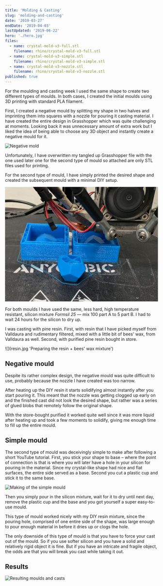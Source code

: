 ```yaml
---
title: 'Molding & Casting'
slug: 'molding-and-casting'
date: '2019-03-27'
endDate: '2019-04-03'
lastUpdated: '2019-06-22'
hero: './hero.jpg'
files:
  - name: crystal-mold-v3-full.stl
    filename: rhino/crystal-mold-v3-full.stl
  - name: crystal-mold-v3-simple.stl
    filename: rhino/crystal-mold-v3-simple.stl
  - name: crystal-mold-v3-nozzle.stl
    filename: rhino/crystal-mold-v3-nozzle.stl
published: true
---
```


For the moulding and casting week I used the same shape to create two different types of moulds. In both cases, I created the initial moulds using 3D printing with standard PLA filament.



First, I created a negative mould by splitting my shape in two halves and imprinting them into squares with a nozzle for pouring it casting material. I have created the entire design in Grasshopper which was quite challenging at moments. Looking back it was unnecessary amount of extra work but I liked the idea of being able to choose any 3D object and instantly create a negative mould for it.

![](mold-1-1.jpg 'Negative mold') 

Unfortunately, I have overwritten my tangled up Grasshopper file with the one used later one for the second type of mould so attached are only STL files used for printing.

For the second type of mould, I have simply printed the desired shape and created the subsequent mould with a minimal DIY setup.

![](mold-1-2.jpg 'Printing negative mould along with the shape to me moulded') 

For both moulds I have used the same, less hard, high temperature resistant, silicon mixture *Formsil 25* — mix 100 part A to 5 part B. I had to wait 24 hours for the silicon to dry up.

I was casting with pine resin. First, with resin that I have picked myself from Valldaura and rudimentary filtered, mixed with a little bit of bees' wax, from Valldaura as well. Second, with purified pine resin bought in store.

![](resin.jpg 'Preparing the resin + bees' wax mixture') 

## Negative mould

Despite its rather complex design, the negative mould was quite difficult to use, probably because the nozzle I have created was too narrow.

After heating up the DIY resin it starts solidifying almost instantly after you start pouring it. This meant that the nozzle was getting clogged up early on and the finished cast did not look the desired shape, but rather was a series of glued blobs that remotely follow the original shape.

With the store-bought purified it worked quite well since it was more liquid after heating up and took a few moments to solidify, giving me enough time to fill up the entire mould.

## Simple mould

The second type of mould was deceivingly simple to make after following a short YouTube tutorial. First, you stick your shape to base – where the point of connection is that is where you will later have a hole in your silicon for pouring in the material. Since my crystal-like shape had nice and flat surfaces, the entire side served as a base. Second you cut a plastic cup and stick it to the same base.

![](mold-2-1.jpg 'Making of the simple mould') 

Then you simply pour in the silicon mixture, wait for it to dry until next day, remove the plastic cup and the base and you got yourself a super easy-to-use mould.

This type of mould worked nicely with my DIY resin mixture, since the pouring hole, comprised of one entire side of the shape, was large enough to pour enough material in before it dries up or clogs the hole.

The only downside of this type of mould is that you have to force your cast out of the mould. So if you use softer silicon and you have a solid and relatively rigid object it is fine. But if you have an intricate and fragile object, the odds are that you will break you cast while taking it out.

## Results


![](casts.jpg 'Resulting moulds and casts') 










